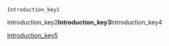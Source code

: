 ```ngMeta
Introduction_key1
```
Introduction_key2**Introduction_key3**Introduction_key4

[Introduction_key5](https://www.hackerrank.com/domains/algorithms?filters%5Bstatus%5D%5B%5D=unsolved&filters%5Bsubdomains%5D%5B%5D=implementation&badge_type=problem-solving)
